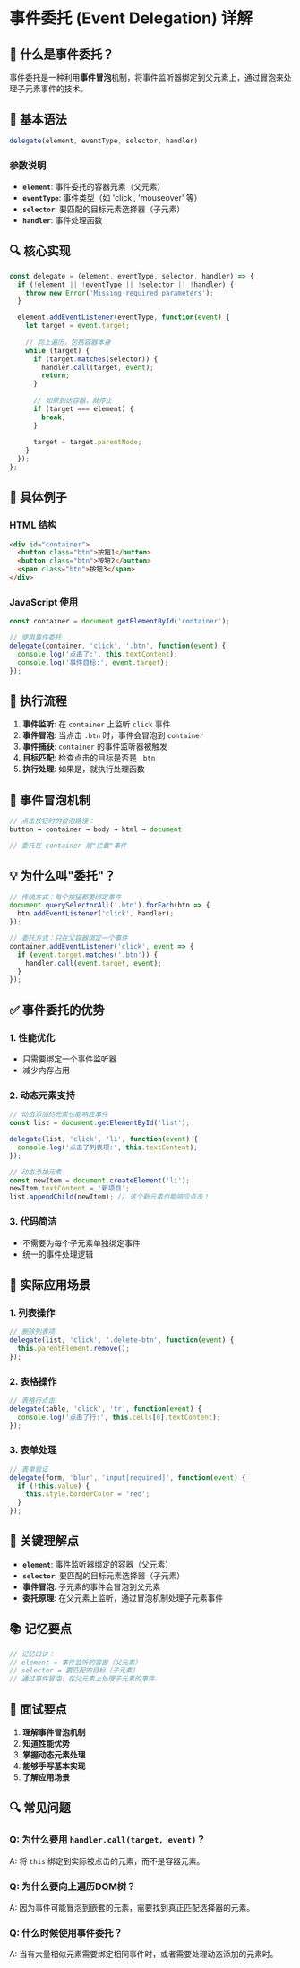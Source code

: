 # 事件委托 (Event Delegation) 详解

## 🎯 什么是事件委托？

事件委托是一种利用**事件冒泡**机制，将事件监听器绑定到父元素上，通过冒泡来处理子元素事件的技术。

## 📝 基本语法

```javascript
delegate(element, eventType, selector, handler)
```

### 参数说明
- **`element`**: 事件委托的容器元素（父元素）
- **`eventType`**: 事件类型（如 'click', 'mouseover' 等）
- **`selector`**: 要匹配的目标元素选择器（子元素）
- **`handler`**: 事件处理函数

## 🔍 核心实现

```javascript
const delegate = (element, eventType, selector, handler) => {
  if (!element || !eventType || !selector || !handler) {
    throw new Error('Missing required parameters');
  }

  element.addEventListener(eventType, function(event) {
    let target = event.target;
    
    // 向上遍历，包括容器本身
    while (target) {
      if (target.matches(selector)) {
        handler.call(target, event);
        return;
      }
      
      // 如果到达容器，就停止
      if (target === element) {
        break;
      }
      
      target = target.parentNode;
    }
  });
};
```

## 🎪 具体例子

### HTML 结构
```html
<div id="container">
  <button class="btn">按钮1</button>
  <button class="btn">按钮2</button>
  <span class="btn">按钮3</span>
</div>
```

### JavaScript 使用
```javascript
const container = document.getElementById('container');

// 使用事件委托
delegate(container, 'click', '.btn', function(event) {
  console.log('点击了:', this.textContent);
  console.log('事件目标:', event.target);
});
```

## 🔄 执行流程

1. **事件监听**: 在 `container` 上监听 `click` 事件
2. **事件冒泡**: 当点击 `.btn` 时，事件会冒泡到 `container`
3. **事件捕获**: `container` 的事件监听器被触发
4. **目标匹配**: 检查点击的目标是否是 `.btn`
5. **执行处理**: 如果是，就执行处理函数

## 🎯 事件冒泡机制

```javascript
// 点击按钮时的冒泡路径：
button → container → body → html → document

// 委托在 container 层"拦截"事件
```

## 💡 为什么叫"委托"？

```javascript
// 传统方式：每个按钮都要绑定事件
document.querySelectorAll('.btn').forEach(btn => {
  btn.addEventListener('click', handler);
});

// 委托方式：只在父容器绑定一个事件
container.addEventListener('click', event => {
  if (event.target.matches('.btn')) {
    handler.call(event.target, event);
  }
});
```

## ✅ 事件委托的优势

### 1. **性能优化**
- 只需要绑定一个事件监听器
- 减少内存占用

### 2. **动态元素支持**
```javascript
// 动态添加的元素也能响应事件
const list = document.getElementById('list');

delegate(list, 'click', 'li', function(event) {
  console.log('点击了列表项:', this.textContent);
});

// 动态添加元素
const newItem = document.createElement('li');
newItem.textContent = '新项目';
list.appendChild(newItem); // 这个新元素也能响应点击！
```

### 3. **代码简洁**
- 不需要为每个子元素单独绑定事件
- 统一的事件处理逻辑

## 🔧 实际应用场景

### 1. **列表操作**
```javascript
// 删除列表项
delegate(list, 'click', '.delete-btn', function(event) {
  this.parentElement.remove();
});
```

### 2. **表格操作**
```javascript
// 表格行点击
delegate(table, 'click', 'tr', function(event) {
  console.log('点击了行:', this.cells[0].textContent);
});
```

### 3. **表单处理**
```javascript
// 表单验证
delegate(form, 'blur', 'input[required]', function(event) {
  if (!this.value) {
    this.style.borderColor = 'red';
  }
});
```

## 🎯 关键理解点

- **`element`**: 事件监听器绑定的容器（父元素）
- **`selector`**: 要匹配的目标元素选择器（子元素）
- **事件冒泡**: 子元素的事件会冒泡到父元素
- **委托原理**: 在父元素上监听，通过冒泡机制处理子元素事件

## 📚 记忆要点

```javascript
// 记忆口诀：
// element = 事件监听的容器（父元素）
// selector = 要匹配的目标（子元素）
// 通过事件冒泡，在父元素上处理子元素的事件
```

## 🚀 面试要点

1. **理解事件冒泡机制**
2. **知道性能优势**
3. **掌握动态元素处理**
4. **能够手写基本实现**
5. **了解应用场景**

## 🔍 常见问题

### Q: 为什么要用 `handler.call(target, event)`？
A: 将 `this` 绑定到实际被点击的元素，而不是容器元素。

### Q: 为什么要向上遍历DOM树？
A: 因为事件可能冒泡到嵌套的元素，需要找到真正匹配选择器的元素。

### Q: 什么时候使用事件委托？
A: 当有大量相似元素需要绑定相同事件时，或者需要处理动态添加的元素时。
